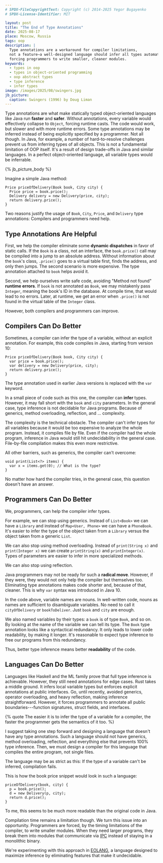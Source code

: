 ```yaml
---
# SPDX-FileCopyrightText: Copyright (c) 2014-2025 Yegor Bugayenko
# SPDX-License-Identifier: MIT

layout: post
title: "The End of Type Annotations"
date: 2025-08-17
place: Moscow, Russia
tags: oop
description: |
  Type annotations are a workaround for compiler limitations,
  not a feature—a well-designed language should infer all types automatically,
  forcing programmers to write smaller, cleaner modules.
keywords:
  - types in oop
  - types in object-oriented programming
  - oop abstract types
  - type inference
  - infer types
image: /images/2025/08/swingers.jpg
jb_picture:
  caption: Swingers (1996) by Doug Liman
---
```


Type annotations are what make statically typed object-oriented languages like Java run **faster** and **safer**.
Without annotations, every variable would effectively collapse to `Object`, forcing runtime casts.
The code would work, but slower and with more runtime errors.
Some type annotations may be inferred instead of being explicitly specified by a programmer.
Not all though.
In Java, for example, a number of hard-to-resolve challenges prevent us from inferring types of all objects.
This is not a fundamental limitation of OOP itself.
It's a result of design trade-offs in Java and similar languages.
In a perfect object-oriented language, all variable types would be inferrable.

<!--more-->

{% jb_picture_body %}

Imagine a simple Java method:

```
Price priceOfDelivery(Book book, City city) {
  Price price = book.price();
  Delivery delivery = new Delivery(price, city);
  return delivery.price();
}
```

Two reasons justify the usage of `Book`, `City`, `Price`, and `Delivery` type annotations:
Compilers and programmers need help.

## Type Annotations Are Helpful

First, we help the compiler eliminate some **dynamic dispatches** in favor of static calls.
If the `Book` is a class, not an interface, the `book.price()` call may be compiled into a jump to an absolute address.
Without information about the `book`'s class, `.price()` goes to a virtual table first, finds the address, and only then jumps.
The second scenario is more expensive.
The type annotation attached to `book` helps avoid it.

Second, we help ourselves write safe code, avoiding "Method not found" **runtime errors**.
If `book` is not annotated as `Book`, we may mistakenly pass `Integer`, meaning the book's ID in the database.
At compile time, that would lead to no errors.
Later, at runtime, we get an error when `.price()` is not found in the virtual table of the `Integer` class.

However, both compilers and programmers can improve.

## Compilers Can Do Better

Sometimes, a compiler can infer the type of a variable, without an explicit annotation.
For example, this code compiles in Java, starting from version 10:

```
Price priceOfDelivery(Book book, City city) {
  var price = book.price();
  var delivery = new Delivery(price, city);
  return delivery.price();
}
```

The type annotation used in earlier Java versions is replaced with the `var` keyword.

In a small piece of code such as this one, the compiler can **infer** types.
However, it may fall short with the `book` and `city` parameters.
In the general case, type inference is not decidable for Java programs.
Because of generics, method overloading, reflection, and ... complexity.

The complexity is the technical obstacle.
The compiler can't infer types for all variables because it would be too expensive to analyze the whole program.
Instead, it compiles file by file.
Even if the compiler had the whole program, inference in Java would still hit undecidability in the general case.
File-by-file compilation makes this even more restrictive.

All other barriers, such as generics, the compiler can't overcome:

```
void print(List<?> items) {
  var x = items.get(0); // What is the type?
}
```

No matter how hard the compiler tries, in the general case, this question doesn't have an answer.

## Programmers Can Do Better

We, programmers, can help the compiler infer types.

For example, we can stop using generics.
Instead of `List<Book>` we can have a `Library` and instead of `Map<User, Phone>` we can have a `PhoneBook`.
It's easier to infer the type of the object taken from a `Library` versus the object taken from a generic `List`.

We can also stop using method overloading.
Instead of `print(String x)` and `print(Integer x)` we can create `printString(x)` and `printInteger(x)`.
Types of parameters are easier to infer in more specialized methods.

We can also stop using reflection.

Java programmers may not be ready for such a **radical move**.
However, if they were, they would not only help the compiler but themselves too.
Eliminating type annotations makes code shorter and, because of that, cleaner.
This is why `var` syntax was introduced in Java 10.

In the code above, variable names are nouns.
In well-written code, nouns as names are sufficient to disambiguate variables.
No need to call it `cityOfDelivery` or `bookToDeliver`.
Just `book` and `city` are enough.

We also named variables by their types: a `book` is of type `Book`, and so on.
By looking at the name of the variable we can tell its type.
The `Book` type annotation looks like a syntactical redundancy.
It only leads to lower code readability, by making it longer.
It's reasonable to expect type inference to free our programs from this redundancy.

Thus, better type inference means better **readability** of the code.

## Languages Can Do Better

Languages like Haskell and the ML family prove that full type inference is achievable.
However, they still need annotations for edge cases.
Rust takes a middle ground.
It infers local variable types but enforces explicit annotations at public interfaces.
Go, until recently, avoided generics, operator overloading, and heavy reflection, making inference straightforward.
However, it forces programmers to annotate all public boundaries---function signatures, struct fields, and interfaces.

{% quote The easier it is to infer the type of a variable for a compiler, the faster the programmer gets the semantics of it too. %}

I suggest taking one step forward and designing a language that doesn't have any type annotations.
Such a language should not have generics, method overloading, reflection, and everything else that prevents 100% type inference.
Then, we must design a compiler for this language that compiles the entire program, not single files.

The language may be as strict as this:
If the type of a variable can't be inferred, compilation fails.

This is how the book price snippet would look in such a language:

```
priceOfDelivery(book, city) {
  p = book.price();
  d = new Delivery(p, city);
  return d.price();
}
```

To me, this seems to be much more readable than the original code in Java.

Compilation time remains a limitation though.
We turn this issue into an opportunity.
Programmers are forced, by the timing limitations of the compiler, to write smaller modules.
When they need larger programs, they break them into modules that communicate via [IPC] instead of staying in a monolithic binary.

We're experimenting with this approach in [EOLANG], a language designed to maximize inference by eliminating features that make it undecidable.

[IPC]: https://en.wikipedia.org/wiki/Inter-process_communication
[EOLANG]: https://www.eolang.org
